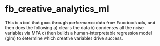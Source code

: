 # fb_creative_analytics_ml
This is a tool that goes through performance data from Facebook ads, and then does the following a) cleans the data b) condenses all the noise variables via MFA c) then builds a human-interpretable regression model (glm) to determine which creative variables drive success.
